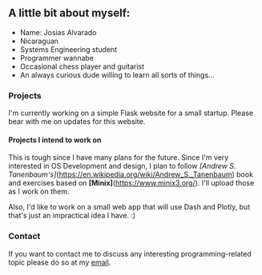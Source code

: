 ## A little bit about myself:

- Name: Josias Alvarado
- Nicaraguan
- Systems Engineering student
- Programmer wannabe
- Occasional chess player and guitarist
- An always curious dude willing to learn all sorts of things...

### Projects

I'm currently working on a simple Flask website for a small startup. Please bear with me on updates
for this website.

#### Projects I intend to work on

This is tough since I have many plans for the future.
Since I'm very interested in OS Development and design, I plan to follow *[Andrew S. Tanenbaum's]*(https://en.wikipedia.org/wiki/Andrew_S._Tanenbaum) book 
and exercises based on **[Minix]**(https://www.minix3.org/). I'll upload those as I work on them.

Also, I'd like to work on a small web app that will use Dash and Plotly, but that's just 
an impractical idea I have. :)

### Contact

If you want to contact me to discuss any interesting programming-related topic please do so
at my [email](mailto:init-pointer@protonmail.com).
